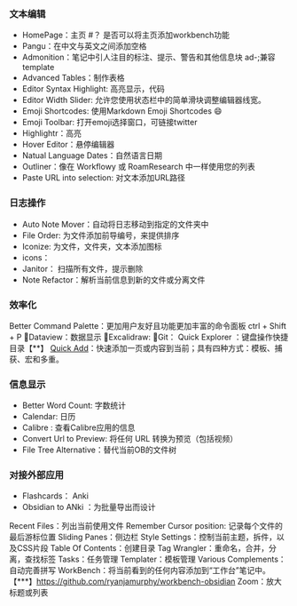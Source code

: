 
### 文本编辑
- HomePage：主页 #？ 是否可以将主页添加workbench功能
- Pangu：在中文与英文之间添加空格
- Admonition：笔记中引人注目的标注、提示、警告和其他信息块 ad-;兼容template
- Advanced Tables：制作表格
- Editor Syntax Highlight: 高亮显示，代码
- Editor Width Slider: 允许您使用状态栏中的简单滑块调整编辑器线宽。
- Emoji Shortcodes: 使用Markdown Emoji Shortcodes 😄
- Emoji Toolbar: 打开emoji选择窗口，可链接twitter
- Highlightr：高亮
- Hover Editor：悬停编辑器
- Natual Language Dates：自然语言日期
- Outliner：像在 Workflowy 或 RoamResearch 中一样使用您的列表
- Paste URL into selection: 对文本添加URL路径

### 日志操作
- Auto Note Mover：自动将日志移动到指定的文件夹中
- File Order: 为文件添加前导编号，来提供排序
- Iconize: 为文件，文件夹，文本添加图标
- icons：
- Janitor： 扫描所有文件，提示删除
- Note Refactor：解析当前信息到新的文件或分离文件


### 效率化
Better Command Palette：更加用户友好且功能更加丰富的命令面板 ctrl + Shift + P 
🚀Dataview：数据显示
🚀Excalidraw: 
🚀Git：
Quick Explorer ：键盘操作快捷目录【**】
[Quick Add](https://github.com/chhoumann/quickadd)：快速添加一页或内容到当前；具有四种方式：模板、捕获、宏和多重。

### 信息显示
- Better Word Count: 字数统计 
- Calendar: 日历 
- Calibre : 查看Calibre应用的信息
- Convert Url to Preview: 将任何 URL 转换为预览（包括视频）
- File Tree Alternative：替代当前OB的文件树


### 对接外部应用
- Flashcards： Anki
- Obsidian to ANki ：为批量导出而设计


















Recent Files：列出当前使用文件
Remember Cursor position: 记录每个文件的最后游标位置
Sliding Panes：侧边栏
Style Settings：控制当前主题，拆件，以及CSS片段
Table Of Contents：创建目录
Tag Wrangler：重命名，合并，分离，查找标签
Tasks：任务管理
Templater：模板管理
Various Complements：自动完善拼写
WorkBench：将当前看到的任何内容添加到“工作台”笔记中。【***】https://github.com/ryanjamurphy/workbench-obsidian
Zoom：放大标题或列表